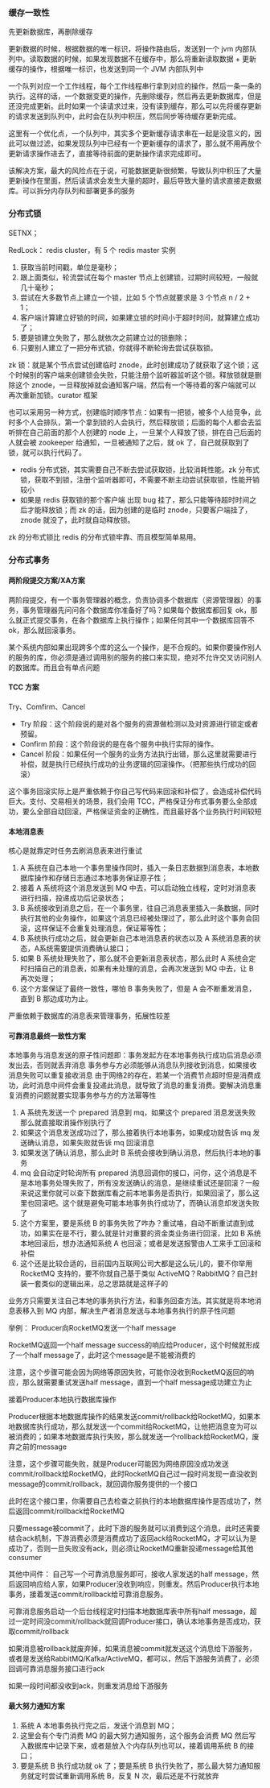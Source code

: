 ### 缓存一致性
先更新数据库，再删除缓存

更新数据的时候，根据数据的唯一标识，将操作路由后，发送到一个 jvm 内部队列中。读取数据的时候，如果发现数据不在缓存中，那么将重新读取数据 + 更新缓存的操作，根据唯一标识，也发送到同一个 JVM 内部队列中

一个队列对应一个工作线程，每个工作线程串行拿到对应的操作，然后一条一条的执行。这样的话，一个数据变更的操作，先删除缓存，然后再去更新数据库，但是还没完成更新。此时如果一个读请求过来，没有读到缓存，那么可以先将缓存更新的请求发送到队列中，此时会在队列中积压，然后同步等待缓存更新完成。

这里有一个优化点，一个队列中，其实多个更新缓存请求串在一起是没意义的，因此可以做过滤，如果发现队列中已经有一个更新缓存的请求了，那么就不用再放个更新请求操作进去了，直接等待前面的更新操作请求完成即可。

该解决方案，最大的风险点在于说，可能数据更新很频繁，导致队列中积压了大量更新操作在里面，然后读请求会发生大量的超时，最后导致大量的请求直接走数据库。可以拆分内存队列和部署更多的服务

### 分布式锁
SETNX；

RedLock： redis cluster，有 5 个 redis master 实例
1. 获取当前时间戳，单位是毫秒；
2. 跟上面类似，轮流尝试在每个 master 节点上创建锁，过期时间较短，一般就几十毫秒；
3. 尝试在大多数节点上建立一个锁，比如 5 个节点就要求是 3 个节点 n / 2 + 1；
4. 客户端计算建立好锁的时间，如果建立锁的时间小于超时时间，就算建立成功了；
5. 要是锁建立失败了，那么就依次之前建立过的锁删除；
6. 只要别人建立了一把分布式锁，你就得不断轮询去尝试获取锁。

zk 锁：就是某个节点尝试创建临时 znode，此时创建成功了就获取了这个锁；这个时候别的客户端来创建锁会失败，只能注册个监听器监听这个锁。释放锁就是删除这个 znode，一旦释放掉就会通知客户端，然后有一个等待着的客户端就可以再次重新加锁。curator 框架

也可以采用另一种方式，创建临时顺序节点：如果有一把锁，被多个人给竞争，此时多个人会排队，第一个拿到锁的人会执行，然后释放锁；后面的每个人都会去监听排在自己前面的那个人创建的 node 上，一旦某个人释放了锁，排在自己后面的人就会被 zookeeper 给通知，一旦被通知了之后，就 ok 了，自己就获取到了锁，就可以执行代码了。

* redis 分布式锁，其实需要自己不断去尝试获取锁，比较消耗性能。zk 分布式锁，获取不到锁，注册个监听器即可，不需要不断主动尝试获取锁，性能开销较小
* 如果是 redis 获取锁的那个客户端 出现 bug 挂了，那么只能等待超时时间之后才能释放锁；而 zk 的话，因为创建的是临时 znode，只要客户端挂了，znode 就没了，此时就自动释放锁。

 zk 的分布式锁比 redis 的分布式锁牢靠、而且模型简单易用。

### 分布式事务
#### 两阶段提交方案/XA方案
两阶段提交，有一个事务管理器的概念，负责协调多个数据库（资源管理器）的事务，事务管理器先问问各个数据库你准备好了吗？如果每个数据库都回复 ok，那么就正式提交事务，在各个数据库上执行操作；如果任何其中一个数据库回答不 ok，那么就回滚事务。

某个系统内部如果出现跨多个库的这么一个操作，是不合规的。如果你要操作别人的服务的库，你必须是通过调用别的服务的接口来实现，绝对不允许交叉访问别人的数据库。而且会有单点问题

#### TCC 方案
Try、Comfirm、Cancel

* Try 阶段：这个阶段说的是对各个服务的资源做检测以及对资源进行锁定或者预留。
* Confirm 阶段：这个阶段说的是在各个服务中执行实际的操作。
* Cancel 阶段：如果任何一个服务的业务方法执行出错，那么这里就需要进行补偿，就是执行已经执行成功的业务逻辑的回滚操作。（把那些执行成功的回滚）

这个事务回滚实际上是严重依赖于你自己写代码来回滚和补偿了，会造成补偿代码巨大。支付、交易相关的场景，我们会用 TCC，严格保证分布式事务要么全部成功，要么全部自动回滚，严格保证资金的正确性，而且最好各个业务执行时间较短

#### 本地消息表
核心是就靠定时任务去刷消息表来进行重试
1. A 系统在自己本地一个事务里操作同时，插入一条日志数据到消息表，本地数据库操作和存储日志通过本地事务保证原子性；
2. 接着 A 系统将这个消息发送到 MQ 中去，可以启动独立线程，定时对消息表进行扫描，投递成功后记录状态；
3. B 系统接收到消息之后，在一个事务里，往自己消息表里插入一条数据，同时执行其他的业务操作，如果这个消息已经被处理过了，那么此时这个事务会回滚，这样保证不会重复处理消息，保证幂等性；
4. B 系统执行成功之后，就会更新自己本地消息表的状态以及 A 系统消息表的状态，A系统需要提供消费确认接口；
5. 如果 B 系统处理失败了，那么就不会更新消息表状态，那么此时 A 系统会定时扫描自己的消息表，如果有未处理的消息，会再次发送到 MQ 中去，让 B 再次处理；
6. 这个方案保证了最终一致性，哪怕 B 事务失败了，但是 A 会不断重发消息，直到 B 那边成功为止。

严重依赖于数据库的消息表来管理事务，拓展性较差

#### 可靠消息最终一致性方案
本地事务与消息发送的原子性问题即：事务发起方在本地事务执行成功后消息必须发出去，否则就丢弃消息
事务参与方必须能够从消息队列接收到消息，如果接收消息失败可以重复接收消息
由于网络2的存在，若某一个消费节点超时但是消费成功，此时消息中间件会重复投递此消息，就导致了消息的重复消费。要解决消息重复消费的问题就要实现事务参与方的方法幂等性

1. A 系统先发送一个 prepared 消息到 mq，如果这个 prepared 消息发送失败那么就直接取消操作别执行了
2. 如果这个消息发送成功过了，那么接着执行本地事务，如果成功就告诉 mq 发送确认消息，如果失败就告诉 mq 回滚消息
3. 如果发送了确认消息，那么此时 B 系统会接收到确认消息，然后执行本地的事务
4. mq 会自动定时轮询所有 prepared 消息回调你的接口，问你，这个消息是不是本地事务处理失败了，所有没发送确认的消息，是继续重试还是回滚？一般来说这里你就可以查下数据库看之前本地事务是否执行，如果回滚了，那么这里也回滚吧。这个就是避免可能本地事务执行成功了，而确认消息却发送失败了
5. 这个方案里，要是系统 B 的事务失败了咋办？重试咯，自动不断重试直到成功，如果实在是不行，要么就是针对重要的资金类业务进行回滚，比如 B 系统本地回滚后，想办法通知系统 A 也回滚；或者是发送报警由人工来手工回滚和补偿
6. 这个还是比较合适的，目前国内互联网公司大都是这么玩儿的，要不你举用 RocketMQ 支持的，要不你就自己基于类似 ActiveMQ？RabbitMQ？自己封装一套类似的逻辑出来，总之思路就是这样子的

业务方只需要关注自己本地的事务执行方法，和事务回查方法。其实就是将本地消息表移入到 MQ 内部，解决生产者消息发送与本地事务执行的原子性问题

举例：
Producer向RocketMQ发送一个half message

RocketMQ返回一个half message success的响应给Producer，这个时候就形成了一个half message了，此时这个message是不能被消费的

注意，这个步骤可能会因为网络等原因失败，可能你没收到RocketMQ返回的响应，那么就需要重试发送half message，直到一个half message成功建立为止

接着Producer本地执行数据库操作

Producer根据本地数据库操作的结果发送commit/rollback给RocketMQ，如果本地数据库执行成功，那么就发送一个commit给RocketMQ，让他把消息变为可以被消费的；如果本地数据库执行失败，那么就发送一个rollback给RocketMQ，废弃之前的message

注意，这个步骤可能失败，就是Producer可能因为网络原因没成功发送commit/rollback给RocketMQ，此时RocketMQ自己过一段时间发现一直没收到message的commit/rollback，就回调你服务提供的一个接口

此时在这个接口里，你需要自己去检查之前执行的本地数据库操作是否成功了，然后返回commit/rollback给RocketMQ

只要message被commit了，此时下游的服务就可以消费到这个消息，此时还需要结合ack机制，下游消费必须是消费成功了返回ack给RocketMQ，才可以认为是成功了，否则一旦失败没有ack，则必须让RocketMQ重新投递message给其他consumer

其他中间件：
自己写一个可靠消息服务即可，接收人家发送的half message，然后返回响应给人家，如果Producer没收到响应，则重发。然后Producer执行本地事务，接着发送commit/rollback给可靠消息服务。

可靠消息服务启动一个后台线程定时扫描本地数据库表中所有half message，超过一定时间没commit/rollback就回调Producer接口，确认本地事务是否成功，获取commit/rollback

如果消息被rollback就废弃掉，如果消息被commit就发送这个消息给下游服务，或者是发送给RabbitMQ/Kafka/ActiveMQ，都可以，然后下游服务消费了，必须回调可靠消息服务接口进行ack

如果一段时间都没收到ack，则重发消息给下游服务

#### 最大努力通知方案
1. 系统 A 本地事务执行完之后，发送个消息到 MQ；
2. 这里会有个专门消费 MQ 的最大努力通知服务，这个服务会消费 MQ 然后写入数据库中记录下来，或者是放入个内存队列也可以，接着调用系统 B 的接口；
3. 要是系统 B 执行成功就 ok 了；要是系统 B 执行失败了，那么最大努力通知服务就定时尝试重新调用系统 B，反复 N 次，最后还是不行就放弃

